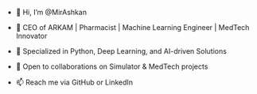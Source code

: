 - 👋 Hi, I’m @MirAshkan

- 👀 CEO of ARKAM | Pharmacist | Machine Learning Engineer | MedTech Innovator
- 🚀 Specialized in Python, Deep Learning, and AI-driven Solutions
- 🤝 Open to collaborations on Simulator & MedTech projects
- 📫 Reach me via GitHub or LinkedIn

<!---
MirAshkan/MirAshkan is a ✨ special ✨ repository because its `README.md` (this file) appears on your GitHub profile.
You can click the Preview link to take a look at your changes.
--->
